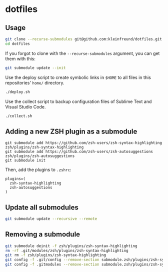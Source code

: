 # dotfiles

## Usage

```sh
git clone --recurse-submodules git@github.com:kleinfreund/dotfiles.git
cd dotfiles
```

If you forgot to clone with the `--recurse-submodules` argument, you can get them with this:

```sh
git submodule update --init
```

Use the deploy script to create symbolic links in `$HOME` to all files in this repositories' `home/` directory.

```sh
./deploy.sh
```

Use the collect script to backup configuration files of Sublime Text and Visual Studio Code.

```sh
./collect.sh
```

## Adding a new ZSH plugin as a submodule

```
git submodule add https://github.com/zsh-users/zsh-syntax-highlighting zsh/plugins/zsh-syntax-highlighting
git submodule add https://github.com/zsh-users/zsh-autosuggestions zsh/plugins/zsh-autosuggestions
git submodule init
```

Then, add the plugins to `.zshrc`:

```
plugins=(
  zsh-syntax-highlighting
  zsh-autosuggestions
)
```

## Update all submodules

```sh
git submodule update --recursive --remote
```

## Removing a submodule

```sh
git submodule deinit -f zsh/plugins/zsh-syntax-highlighting
rm -rf .git/modules/zsh/plugins/zsh-syntax-highlighting
git rm -f zsh/plugins/zsh-syntax-highlighting
git config -f .git/config --remove-section submodule.zsh/plugins/zsh-syntax-highlighting
git config -f .gitmodules --remove-section submodule.zsh/plugins/zsh-syntax-highlighting
```

